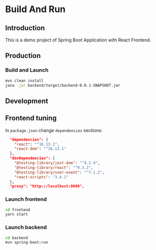 # Build And Run

## Introduction

This is a demo project of Spring Boot Application with React Frontend. 

## Production

### Build and Launch 

```sh
mvn clean install
java -jar backend/target/backend-0.0.1-SNAPSHOT.jar
```

## Development

## Frontend tuning

In `package.json` change `dependencies` sections: 

```json
  "dependencies": {
    "react": "^16.13.1",
    "react-dom": "^16.13.1"
  },
  "devDependencies": {
    "@testing-library/jest-dom": "^4.2.4",
    "@testing-library/react": "^9.3.2",
    "@testing-library/user-event": "^7.1.2",
    "react-scripts": "3.4.1"
  },
  "proxy": "http://localhost:8080",
```

### Launch frontend

```sh
cd frontend
yarn start
```

### Launch backend

```sh
cd backend
mvn spring-boot:run 
```

